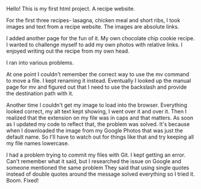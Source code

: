Hello! This is my first html project. A recipe website.

For the first three recipes- lasagna, chicken meal and short ribs, I took images and text from a recipe website. The images are absolute links.

I added another page for the fun of it. My own chocolate chip cookie recipe. I wanted to challenge myself to add my own photos with relative links. I enjoyed writing out the recipe from my own head.

I ran into various problems. 

At one point I couldn't remember the correct way to use the mv command to move a file. I kept renaming it instead. Eventually I looked up the manual page for mv and figured out that I need to use the backslash and provide the destination path with it.

Another time I couldn't get my image to load into the browser. Everything looked correct, my alt text kept showing, I went over it and over it. Then I realized that the extension on my file was in caps and that matters. As soon as I updated my code to reflect that, the problem was solved. It's because when I downloaded the image from my Google Photos that was just the default name. So I'll have to watch out for things like that and try keeping all my file names lowercase.

I had a problem trying to commit my files with Git. I kept getting an error. Can't remember what it said, but I researched the issue on Google and someone mentioned the same problem They said that using single quotes instead of double quotes around the message solved everything so I tried it. Boom. Fixed!